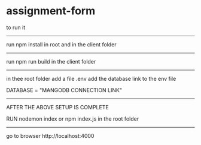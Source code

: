 # assignment-form
to run it
_____________
run 
npm install
in root and in the client folder
___________________________________
run 
npm run build 
in the client folder
______________________
in thee root folder add a file .env
add the database link to the env file


DATABASE = "MANGODB CONNECTION LINK"

___________________________________________
AFTER THE ABOVE SETUP IS COMPLETE 

RUN 
nodemon index
or
npm index.js
in the root folder
___________________
go to browser 
http://localhost:4000

